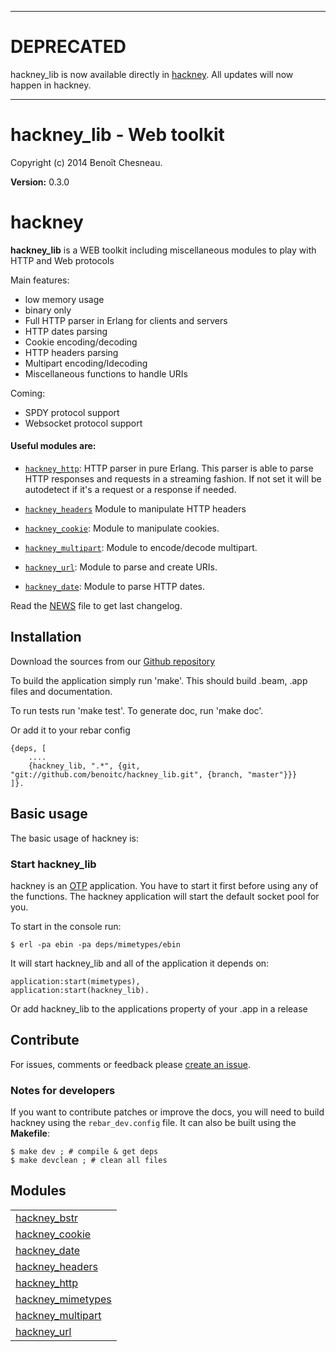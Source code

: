 *****


# DEPRECATED

hackney_lib is now available directly in [hackney](http://github.com/benoitc/hackney). All updates will now happen in hackney.


*****
















# hackney_lib - Web toolkit #

Copyright (c) 2014 Benoît Chesneau.

__Version:__ 0.3.0

# hackney

**hackney_lib** is a WEB toolkit including miscellaneous modules to play with HTTP and Web protocols

Main features:

- low memory usage
- binary only
- Full HTTP parser in Erlang for clients and servers
- HTTP dates parsing
- Cookie encoding/decoding
- HTTP headers parsing
- Multipart encoding/Idecoding
- Miscellaneous functions to handle URIs

Coming:

- SPDY protocol support
- Websocket protocol support

#### Useful modules are:

- [`hackney_http`](http://github.com/benoitc/hackney_lib/blob/master/doc/hackney_http.md): HTTP parser in pure Erlang. This parser is able
to parse HTTP responses and requests in a streaming fashion. If not set
it will be autodetect if it's a request or a response if needed.

- [`hackney_headers`](http://github.com/benoitc/hackney_lib/blob/master/doc/hackney_headers.md) Module to manipulate HTTP headers
- [`hackney_cookie`](http://github.com/benoitc/hackney_lib/blob/master/doc/hackney_cookie.md): Module to manipulate cookies.
- [`hackney_multipart`](http://github.com/benoitc/hackney_lib/blob/master/doc/hackney_multipart.md): Module to encode/decode multipart.
- [`hackney_url`](http://github.com/benoitc/hackney_lib/blob/master/doc/hackney_url.md): Module to parse and create URIs.
- [`hackney_date`](http://github.com/benoitc/hackney_lib/blob/master/doc/hackney_date.md): Module to parse HTTP dates.

Read the [NEWS](https://raw.github.com/benoitc/hackney_lib/master/NEWS.md) file
to get last changelog.

## Installation

Download the sources from our [Github
repository](http://github.com/benoitc/hackney_lib)

To build the application simply run 'make'. This should build .beam, .app
files and documentation.

To run tests run 'make test'.
To generate doc, run 'make doc'.

Or add it to your rebar config

```
{deps, [
    ....
    {hackney_lib, ".*", {git, "git://github.com/benoitc/hackney_lib.git", {branch, "master"}}}
]}.
```

## Basic usage

The basic usage of hackney is:

### Start hackney_lib

hackney is an
[OTP](http://www.erlang.org/doc/design_principles/users_guide.html)
application. You have to start it first before using any of the functions.
The hackney application will start the default socket pool for you.

To start in the console run:

```
$ erl -pa ebin -pa deps/mimetypes/ebin
```

It will start hackney_lib and all of the application it depends on:

```
application:start(mimetypes),
application:start(hackney_lib).
```

Or add hackney_lib to the applications property of your .app in a release

## Contribute

For issues, comments or feedback please [create an
issue](http://github.com/benoitc/hackney_lib/issues).

### Notes for developers

If you want to contribute patches or improve the docs, you will need to
build hackney using the `rebar_dev.config`  file. It can also be built
using the **Makefile**:

```
$ make dev ; # compile & get deps
$ make devclean ; # clean all files
```


## Modules ##


<table width="100%" border="0" summary="list of modules">
<tr><td><a href="http://github.com/benoitc/hackney_lib/blob/master/doc/hackney_bstr.md" class="module">hackney_bstr</a></td></tr>
<tr><td><a href="http://github.com/benoitc/hackney_lib/blob/master/doc/hackney_cookie.md" class="module">hackney_cookie</a></td></tr>
<tr><td><a href="http://github.com/benoitc/hackney_lib/blob/master/doc/hackney_date.md" class="module">hackney_date</a></td></tr>
<tr><td><a href="http://github.com/benoitc/hackney_lib/blob/master/doc/hackney_headers.md" class="module">hackney_headers</a></td></tr>
<tr><td><a href="http://github.com/benoitc/hackney_lib/blob/master/doc/hackney_http.md" class="module">hackney_http</a></td></tr>
<tr><td><a href="http://github.com/benoitc/hackney_lib/blob/master/doc/hackney_mimetypes.md" class="module">hackney_mimetypes</a></td></tr>
<tr><td><a href="http://github.com/benoitc/hackney_lib/blob/master/doc/hackney_multipart.md" class="module">hackney_multipart</a></td></tr>
<tr><td><a href="http://github.com/benoitc/hackney_lib/blob/master/doc/hackney_url.md" class="module">hackney_url</a></td></tr></table>

